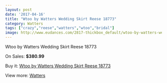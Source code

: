 ```yaml
---
layout: post
date: '2017-04-16'
title: "Wtoo by Watters Wedding Skirt Reese 18773"
category: Watters
tags: ["crazy","reese","watters","wtoo","bridal"]
image: http://www.eudances.com/2817-thickbox_default/wtoo-by-watters-wedding-skirt-reese-18773.jpg
---
```

Wtoo by Watters Wedding Skirt Reese 18773

On Sales: **$380.99**
<a href="https://www.eudances.com/en/watters/962-wtoo-by-watters-wedding-skirt-reese-18773.html"><amp-img layout="responsive" width="600" height="600" src="//www.eudances.com/2817-thickbox_default/wtoo-by-watters-wedding-skirt-reese-18773.jpg" alt="Wtoo by Watters Wedding Skirt Reese 18773 0" /></a>
<a href="https://www.eudances.com/en/watters/962-wtoo-by-watters-wedding-skirt-reese-18773.html"><amp-img layout="responsive" width="600" height="600" src="//www.eudances.com/2818-thickbox_default/wtoo-by-watters-wedding-skirt-reese-18773.jpg" alt="Wtoo by Watters Wedding Skirt Reese 18773 1" /></a>

Buy it: [Wtoo by Watters Wedding Skirt Reese 18773](https://www.eudances.com/en/watters/962-wtoo-by-watters-wedding-skirt-reese-18773.html "Wtoo by Watters Wedding Skirt Reese 18773")

View more: [Watters](https://www.eudances.com/en/12-watters "Watters")